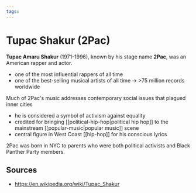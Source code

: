 ```yaml
---
tags:
---
```


# Tupac Shakur (2Pac)

**Tupac Amaru Shakur** (1971-1996), known by his stage name **2Pac**, was an American rapper and actor.

- one of the most influential rappers of all time
- one of the best-selling musical artists of all time -> >75 million records worldwide

Much of 2Pac's music addresses contemporary social issues that plagued inner cities

- he is considered a symbol of activism against equality
- credited for bringing [[political-hip-hop|political hip hop]] to the mainstream [[popular-music|popular music]] scene
- central figure in West Coast [[hip-hop]] for his conscious lyrics

2Pac was born in NYC to parents who were both political activists and Black Panther Party members.

## Sources

- <https://en.wikipedia.org/wiki/Tupac_Shakur>
